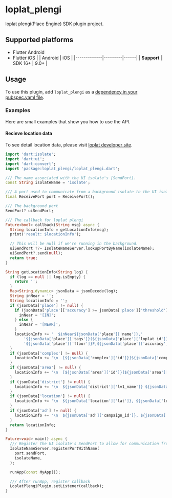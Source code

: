 # loplat_plengi
loplat plengi(Place Engine) SDK plugin project.

## Supported platforms
* Flutter Android
* Flutter iOS
|             | Android | iOS  |
|-------------|---------|------|
| **Support** | SDK 16+ | 9.0+ |

## Usage
To use this plugin, add `loplat_plengi` as a [dependency in your pubspec.yaml file](https://flutter.dev/docs/development/platform-integration/platform-channels).

### Examples
Here are small examples that show you how to use the API.

#### Recieve location data
To see detail location data, please visit [loplat developer site](https://developers.loplat.com/android/#_2).
```dart
import 'dart:isolate';
import 'dart:ui';
import 'dart:convert';
import 'package:loplat_plengi/loplat_plengi.dart';

/// The name associated with the UI isolate's [SendPort].
const String isolateName = 'isolate';

/// A port used to communicate from a background isolate to the UI isolate.
final ReceivePort port = ReceivePort();

/// The background port
SendPort? uiSendPort;

/// The callback for loplat plengi
Future<bool> callback(String msg) async {
  String locationInfo = getLocationInfo(msg);
  print('result: $locationInfo');

  // This will be null if we're running in the background.
  uiSendPort ??= IsolateNameServer.lookupPortByName(isolateName);
  uiSendPort?.send(null);
  return true;
}

String getLocationInfo(String log) {
  if (log == null || log.isEmpty) {
    return '';
  }
  Map<String,dynamic> jsonData = jsonDecode(log);
  String inNear = '';
  String locationInfo = '';
  if (jsonData['place'] != null) {
    if (jsonData['place']['accuracy'] >= jsonData['place']['threshold']) {
      inNear = '[IN]';
    } else {
      inNear = '[NEAR]';
    }
    locationInfo += '  $inNear${jsonData['place']['name']},'
        '${jsonData['place']['tags']}(${jsonData['place']['loplat_id']}),'
        '${jsonData['place']['floor']}F,${jsonData['place']['accuracy']}/${jsonData['place']['threshold']}';
  }
  if (jsonData['complex'] != null) {
    locationInfo += '\n  [${jsonData['complex']['id']}]${jsonData['complex']['name']}';
  }
  if (jsonData['area'] != null) {
    locationInfo += '\n  [${jsonData['area']['id']}]${jsonData['area']['tag']},${jsonData['area']['name']}';
  }
  if (jsonData['district'] != null) {
    locationInfo += '\n  ${jsonData['district']['lv1_name']} ${jsonData['district']['lv2_name']} ${jsonData['district']['lv3_name']}';
  }
  if (jsonData['location'] != null) {
    locationInfo += '\n  ${jsonData['location']['lat']}, ${jsonData['location']['lng']}';
  }
  if (jsonData['ad'] != null) {
    locationInfo += '\n  ${jsonData['ad']['campaign_id']}, ${jsonData['ad']['title']}, ${jsonData['ad']['body']}';
  }
  return locationInfo;
}

Future<void> main() async {
  /// Register the UI isolate's SendPort to allow for communication from the background isolate.
  IsolateNameServer.registerPortWithName(
    port.sendPort,
    isolateName,
  );

  runApp(const MyApp());

  /// After runApp, register callback
  LoplatPlengiPlugin.setListener(callback);
}
```


